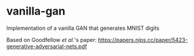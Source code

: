 # vanilla-gan
Implementation of a vanilla GAN that generates MNIST digits

Based on Goodfellow *et al.*'s paper: https://papers.nips.cc/paper/5423-generative-adversarial-nets.pdf
